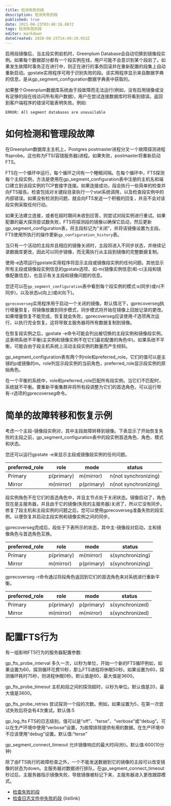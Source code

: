 ```yaml
---
title: 检测失败的段
description: 检测失败的段
published: true
date: 2021-08-23T03:48:16.887Z
tags: 检测失败的段
editor: markdown
dateCreated: 2020-08-25T14:49:19.953Z
---
```


启用段镜像后，当主段实例宕机时，Greenplum Database会自动切换到镜像段实例。如果每个数据部分都有一个段实例在线，用户可能不会意识到某个段宕了。如果发生故障时事务正在进行中，则正在进行的事务回滚并在重新配置的段集上自动重新启动。gpstate实用程序可用于识别失败的段。该实用程序显示来自数据字典的信息，是从gp_segment_configuration数据字典表中获取的。

如果整个Greenplum数据库系统由于段故障而无法运行(例如，没有启用镜像或没有足够的段在线访问所有用户数据)，用户在尝试连接数据库时将看到错误。返回到客户端程序的错误可能表明失败。例如:

```
ERROR: All segment databases are unavailable

```
# 如何检测和管理段故障

在Greenplum数据库主主机上，Postgres postmaster进程分叉一个故障探测进程ftsprobe。这也称为FTS(容错服务器)进程。如果失败，postmaster将重新启动FTS。

FTS在一个循环中运行，每个循环之间有一个睡眠间隔。在每个循环中，FTS探测每个主段实例，方法是使用在gp_segment_configuration表中注册的主机名和端口建立到该段实例的TCP套接字连接。如果连接成功，段会执行一些简单的检查并向FTS报告。检查包括对关键段目录执行一个stat系统调用，以及检查段实例中的内部错误。如果没有检测到问题，就会向FTS发送一个积极的回复，并且不会对该段实例采取任何行动。


如果无法建立连接，或者在超时期间未收到应答，则尝试对段实例进行重试。如果配置的最大探测尝试数失败，FTS将探测段的镜像以确保它启动，然后更新gp_segment_configuration表，将主段标记为“关闭”，并将该镜像设置为主段。FTS使用所执行的操作更新`gp_configuration_history`表。


当只有一个活动的主段并且相应的镜像关闭时，主段将进入不同步状态，并继续记录数据库更改，因此可以同步镜像，而无需执行从主段到镜像的完整数据复制。


使用-e选项运行gpstate实用程序将显示主段或镜像段实例的任何问题。其他显示所有主段或镜像段实例信息的gpstate选项，如-m(镜像实例信息)和-c(主段和镜像配置信息)，也显示有关主段和镜像问题的信息。

您还可以在`gp_segment_configuration`表中看到每个段实例的模式:s(同步)或n(不同步)，以及状态u(向上)或d(向下)。


`gprecoverseg`实用程序用于启动一个关闭的镜像。默认情况下，gprecoverseg执行增量恢复，将镜像放置到同步模式，同步模式将开始在镜像上回放记录的更改。如果增量恢复不能完成，恢复就会失败，gprecoverseg应该使用-F选项再次运行，以执行完全恢复。这将导致主服务器将所有数据复制到镜像。

在恢复段实例之后，gpstate -e命令可能会列出被切换的主段实例和镜像段实例。这表明系统不平衡(主实例和镜像实例不在它们最初配置的角色中)。如果系统不平衡，可能会由于段主机系统上活动主段实例的数量而产生倾斜。


gp_segment_configuration表有两个列role和preferred_role。它们的值可以是主镜的p或镜像的m。role列显示段实例的当前角色，preferred_role显示段实例的原始角色。

在一个平衡的系统中，role和preferred_role匹配所有段实例。当它们不匹配时，系统就不平衡。要重新平衡集群并将所有段调整为它们的首选角色，可以运行带有-r选项的gprecoverseg命令。

# 简单的故障转移和恢复示例

考虑一个主段-镜像段实例对，其中主段故障转移到镜像。下表显示了开始恢复失败的主段之前，gp_segment_configuration表中的段实例首选角色、角色、模式和状态。

您还可以运行gpstate -e来显示主段或镜像段实例的任何问题。

| preferred_role |    role    |    mode    |        status        |
| -------------- | ---------- | ---------- | -------------------- |
| Primary        | p(primary) | m(mirror)  | n(not synchronizing) |
| Mirror         | m(mirror)  | p(primary) | n(not synchronizing) |


段实例角色不在它们的首选角色中，并且主节点处于关闭状态。镜像启动了，角色现在是主服务器，并且由于它的镜像(失败的主服务器)关闭了，所以它没有同步。修复了段主机和主段实例的问题之后，您可以使用gprecoverseg准备失败的段实例，以便恢复并启动主段实例和镜像实例之间的同步。

gprecoverseg完成后，段处于下表所示的状态，其中主-镜像段对启动，主和镜像角色与首选角色互换。

| preferred_role |    role    |    mode    |      status      |
| -------------- | ---------- | ---------- | ---------------- |
| Primary        | p(primary) | m(mirror)  | s(synchronizing) |
| Mirror         | m(mirror)  | p(primary) | s(synchronizing) |


gprecoverseg -r命令通过将段角色返回到它们的首选角色来对系统进行重新平衡。

| preferred_role |    role    |    mode    |     status      |
| -------------- | ---------- | ---------- | --------------- |
| Primary        | p(primary) | p(primary) | s(synchronized) |
| Mirror         | m(mirror)  | m(mirror)  | s(synchronized) |


# 配置FTS行为
有一组影响FTS行为的服务器配置参数:

gp_fts_probe_interval
多久一次，以秒为单位，开始一个新的FTS循环例如，如果设置为60，探测循环花费10秒，那么FTS进程将休眠50秒。如果设置为60，探测循环耗时75秒，则进程休眠0秒。默认值是60，最大值是3600。

gp_fts_probe_timeout
主机和段之间的探测超时，以秒为单位。默认值是20，最大值是3600。

gp_fts_probe_retries
尝试探测一个段的次数。例如，如果设置为5，在第一次尝试失败后将会有4次重试。默认值:5

gp_log_fts
FTS的日志级别。值可以是“off”、“terse”、“verbose”或“debug”。可以在生产环境中使用“verbose”设置，为故障排除提供有用的数据。在生产环境中不应该使用“debug”设置。默认值:“terse”

gp_segment_connect_timeout
允许镜像响应的最大时间(秒)。默认值:600(10分钟)

除了由FTS执行的故障检查之外，一个不能发送数据到它的镜像的主段可以改变镜像的状态为down。主服务器对数据进行排队，在gp_segment_connect_timeout秒过后，主服务器指示镜像失败，导致镜像被标记下来，主服务器进入更改跟踪模式。

- [检查失败的段](/zh/greenplum/系统管理/管理Greenplum系统/高可用性和数据一致性/检测失败的段/检查失败的段)
- [检查日志文件中失败的段](/zh/greenplum/系统管理/管理Greenplum系统/高可用性和数据一致性/检测失败的段/检查日志文件中失败的段)
{listlink}



